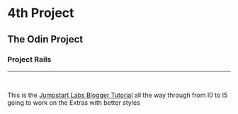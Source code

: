 <h1> 4th Project </h1>
<h2> The Odin Project </h2>
<h3> Project Rails </h3>
<hr />
<br />
<p> This is the <a href="http://tutorials.jumpstartlab.com/projects/blogger.html"> Jumpstart Labs Blogger Tutorial</a> all the way through from I0 to I5 going to work on the Extras with better styles </p>

